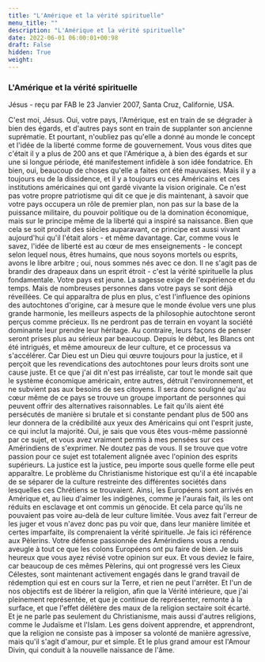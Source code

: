 ```yaml
---
title: "L'Amérique et la vérité spirituelle"
menu_title: ""
description: "L'Amérique et la vérité spirituelle"
date: 2022-06-01 06:00:01+00:98
draft: False
hidden: True
weight:
---
```

### L'Amérique et la vérité spirituelle

Jésus - reçu par FAB le 23 Janvier 2007, Santa Cruz, Californie, USA.

C'est moi, Jésus.
Oui, votre pays, l'Amérique, est en train de se dégrader à bien des égards, et d'autres pays sont en train de supplanter son ancienne suprématie.
Et pourtant, n'oubliez pas qu'elle a donné au monde le concept et l'idée de la liberté comme forme de gouvernement.
Vous vous dites que c'était il y a plus de 200 ans et que l'Amérique a, à bien des égards et sur une si longue période, été manifestement infidèle à son idée fondatrice.
Eh bien, oui, beaucoup de choses qu'elle a faites ont été mauvaises. Mais il y a toujours eu de la dissidence, et il y a toujours eu ces Américains et ces institutions américaines qui ont gardé vivante la vision originale.
Ce n'est pas votre propre patriotisme qui dit ce que je dis maintenant, à savoir que votre pays occupera un rôle de premier plan, non pas sur la base de la puissance militaire, du pouvoir politique ou de la domination économique, mais sur le principe même de la liberté qui a inspiré sa naissance.
Bien que cela se soit produit des siècles auparavant, ce principe est aussi vivant aujourd'hui qu'il l'était alors - et même davantage. Car, comme vous le savez, l'idée de liberté est au cœur de mes enseignements - le concept selon lequel nous, êtres humains, que nous soyons mortels ou esprits, avons le libre arbitre ; oui, nous sommes nés avec ce don. Il ne s'agit pas de brandir des drapeaux dans un esprit étroit - c'est la vérité spirituelle la plus fondamentale.
Votre pays est jeune. La sagesse exige de l'expérience et du temps. Mais de nombreuses personnes dans votre pays se sont déjà réveillées.
Ce qui apparaîtra de plus en plus, c'est l'influence des opinions des autochtones d'origine, car à mesure que le monde évolue vers une plus grande harmonie, les meilleurs aspects de la philosophie autochtone seront perçus comme précieux.
Ils ne perdront pas de terrain en voyant la société dominante leur prendre leur héritage. Au contraire, leurs façons de penser seront prises plus au sérieux par beaucoup.
Depuis le début, les Blancs ont été intrigués, et même amoureux de leur culture, et ce processus va s'accélérer. Car Dieu est un Dieu qui œuvre toujours pour la justice, et il perçoit que les revendications des autochtones pour leurs droits sont une cause juste.
Et ce que j'ai dit n'est pas irréaliste, car tout le monde sait que le système économique américain, entre autres, détruit l'environnement, et ne subvient pas aux besoins de ses citoyens. Il sera donc souligné qu'au cœur même de ce pays se trouve un groupe important de personnes qui peuvent offrir des alternatives raisonnables. Le fait qu'ils aient été persécutés de manière si brutale et si constante pendant plus de 500 ans leur donnera de la crédibilité aux yeux des Américains qui ont l'esprit juste, ce qui inclut la majorité.
Oui, je sais que vous êtes vous-même passionné par ce sujet, et vous avez vraiment permis à mes pensées sur ces Amérindiens de s'exprimer. Ne doutez pas de vous. Il se trouve que votre passion pour ce sujet est totalement alignée avec l'opinion des esprits supérieurs. La justice est la justice, peu importe sous quelle forme elle peut apparaître.
Le problème du Christianisme historique est qu'il a été incapable de se séparer de la culture restreinte des différentes sociétés dans lesquelles ces Chrétiens se trouvaient. Ainsi, les Européens sont arrivés en Amérique et, au lieu d'aimer les indigènes, comme je l'aurais fait, ils les ont réduits en esclavage et ont commis un génocide. Et cela parce qu'ils ne pouvaient pas voire au-delà de leur culture limitée.
Vous avez fait l'erreur de les juger et vous n'avez donc pas pu voir que, dans leur manière limitée et certes imparfaite, ils comprenaient la vérité spirituelle. Je fais ici référence aux Pèlerins. Votre défense passionnée des Amérindiens vous a rendu aveugle à tout ce que les colons Européens ont pu faire de bien. Je suis heureux que vous ayez révisé votre opinion sur eux. Et vous deviez le faire, car beaucoup de ces mêmes Pèlerins, qui ont progressé vers les Cieux Célestes, sont maintenant activement engagés dans le grand travail de rédemption qui est en cours sur la Terre, et rien ne peut l'arrêter.
Et l'un de nos objectifs est de libérer la religion, afin que la Vérité intérieure, que j'ai pleinement représentée, et que je continue de représenter, remonte à la surface, et que l'effet délétère des maux de la religion sectaire soit écarté. Et je ne parle pas seulement du Christianisme, mais aussi d'autres religions, comme le Judaïsme et l'Islam.
Les gens doivent apprendre, et apprendront, que la religion ne consiste pas à imposer sa volonté de manière agressive, mais qu'il s'agit d'amour, pur et simple. Et le plus grand amour est l'Amour Divin, qui conduit à la nouvelle naissance de l'âme.
